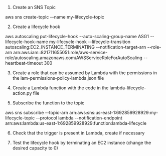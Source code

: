 
1. Create an SNS Topic

aws sns create-topic --name my-lifecycle-topic

2. Create a lifecycle hook

aws autoscaling put-lifecycle-hook --auto-scaling-group-name ASG1 --lifecycle-hook-name my-lifecycle-hook --lifecycle-transition autoscaling:EC2_INSTANCE_TERMINATING --notification-target-arn <sns-topic-arn> --role-arn arn:aws:iam::821711655051:role/aws-service-role/autoscaling.amazonaws.com/AWSServiceRoleForAutoScaling --heartbeat-timeout 300

3. Create a role that can be assumed by Lambda with the permissions in the iam-permissions-policy-lambda.json file

4. Create a Lambda function with the code in the lambda-lifecycle-action.py file

5. Subscribe the function to the topic

aws sns subscribe --topic-arn arn:aws:sns:us-east-1:692859928929:my-lifecycle-topic --protocol lambda --notification-endpoint arn:aws:lambda:us-east-1:692859928929:function:lambda-lifecycle

6. Check that the trigger is present in Lambda, create if necessary

7. Test the lifecycle hook by terminating an EC2 instance (change the desired capacity to 0)

